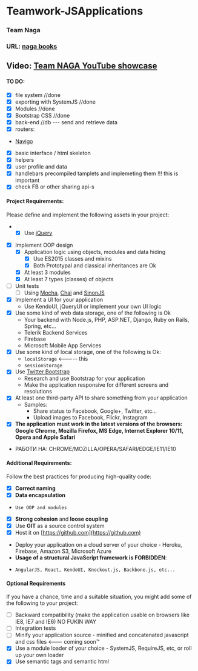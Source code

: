 # Teamwork-JSApplications
### Team Naga

### URL: [naga books](https://naga-389d5.firebaseapp.com/)
## Video: [Team NAGA YouTube showcase](https://www.youtube.com/watch?v=h3o91wzhx-k)

#### TO DO:
- [x] file system //done
- [x] exporting with SystemJS //done
- [x] Modules //done
- [x] Bootstrap CSS //done
- [x] back-end //db --- send and retrieve data
- [x] routers: 
* [Navigo](https://github.com/krasimir/navigo)
- [x] basic interface / html skeleton
- [x] helpers 
- [x] user profile and data 
- [x] handlebars precompiled tamplets and implemeting them !!! this is important 
- [x] check FB or other sharing api-s  

#### Project Requirements:
Please define and implement the following assets in your project:
- - [x] Use [jQuery](https://jquery.com/)
- [x] Implement OOP design
  - [x] Application logic using objects, modules and data hiding
    - [x] Use ES2015 classes and mixins
    - [x] Both Prototypal and classical inheritances are Ok
  - [x] At least 3 modules
  - [x] At least 7 types (classes) of objects
- [ ] Unit tests
  - [ ] Using [Mocha](https://mochajs.org/), [Chai](http://chaijs.com/) and [SinonJS](http://sinonjs.org/)
- [x] Implement a UI for your application
  - Use KendoUI, jQueryUI or implement your own UI logic
- [x] Use some kind of web data storage, one of the following is Ok
  - Your backend with Node.js, PHP, ASP.NET, Django, Ruby on Rails, Spring, etc...
  - Telerik Backend Services
  - Firebase
  - Microsoft Mobile App Services
- [x] Use some kind of local storage, one of the following is Ok:
  - `localStorage`  <----- this
  - `sessionStorage`
- [x] Use [Twitter Bootstrap](https://getbootstrap.com/)
  - Research and use Bootstrap for your application
  - Make the application responsive for different screens and resolutions
- [x] At least one third-party API to share something from your application
  - Samples:
    - Share status to Facebook, Google+, Twitter, etc...
    - Upload images to Facebook, Flickr, Instagram
- [x]   **The application must work in the latest versions of the browsers: Google Chrome, Mozilla Firefox, MS Edge, Internet Explorer 10/11, Opera and Apple Safari**
* РАБОТИ НА: CHROME/MOZILLA/OPERA/SAFARI/EDGE/IE11/IE10

####  Additional Requirements:
Follow the best practices for producing high-quality code:
- [x]   **Correct naming**
- [x]   **Data encapsulation**
  -     Use OOP and modules
- [x]   **Strong cohesion** and **loose coupling**
- [x]   Use **GIT** as a source control system
- [x]   Host it on [https://github.com](https://github.com)
-   Deploy your application on a cloud server of your choice - Heroku, Firebase, Amazon S3, Microsoft Azure
-   **Usage of a structural JavaScript framework is FORBIDDEN**:
  -     AngularJS, React, KendoUI, Knockout.js, Backbone.js, etc...

####  Optional Requirements
If you have a chance, time and a suitable situation, you might add some of the following to your project:
- [ ]   Backward compatibility (make the application usable on browsers like IE8, IE7 and IE6) NO FUKIN WAY
- [ ]   Integration tests
- [ ]   Minify your application source - minified and concatenated javascript and css files <--- coming soon&trade;
- [x]   Use a module loader of your choice - SystemJS, RequireJS, etc, or roll up your own loader
- [x]   Use semantic tags and semantic html
